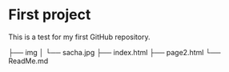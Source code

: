 # First project

This is a test for my first GitHub repository.

├── img
│   └── sacha.jpg
├── index.html
├── page2.html
└── ReadMe.md
